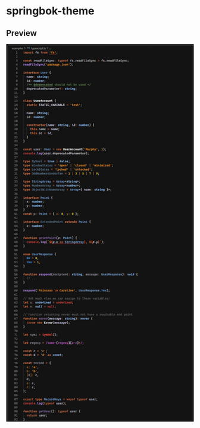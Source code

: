# springbok-theme

## Preview

![Preview](https://raw.githubusercontent.com/christophehurpeau/springbok-vscode-theme/main/previews/preview-typescript.jpg)
